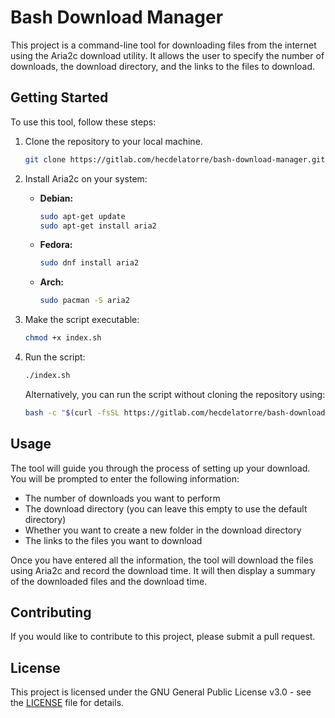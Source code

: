 
#  Bash Download Manager

This project is a command-line tool for downloading files from the internet using the Aria2c download utility. It allows the user to specify the number of downloads, the download directory, and the links to the files to download.

## Getting Started

To use this tool, follow these steps:

1. Clone the repository to your local machine.
    ```bash
    git clone https://gitlab.com/hecdelatorre/bash-download-manager.git
    ```

2. Install Aria2c on your system:

   - **Debian:**
     ```bash
     sudo apt-get update
     sudo apt-get install aria2
     ```

   - **Fedora:**
     ```bash
     sudo dnf install aria2
     ```

   - **Arch:**
     ```bash
     sudo pacman -S aria2
     ```

3. Make the script executable:
    ```bash
    chmod +x index.sh
    ```

4. Run the script:
    ```bash
    ./index.sh
    ```

   Alternatively, you can run the script without cloning the repository using:
   ```bash
   bash -c "$(curl -fsSL https://gitlab.com/hecdelatorre/bash-download-manager/-/raw/main/index-min.sh)"
   ```

## Usage

The tool will guide you through the process of setting up your download. You will be prompted to enter the following information:

- The number of downloads you want to perform
- The download directory (you can leave this empty to use the default directory)
- Whether you want to create a new folder in the download directory
- The links to the files you want to download

Once you have entered all the information, the tool will download the files using Aria2c and record the download time. It will then display a summary of the downloaded files and the download time.

## Contributing

If you would like to contribute to this project, please submit a pull request.

## License

This project is licensed under the GNU General Public License v3.0 - see the [LICENSE](LICENSE) file for details.

